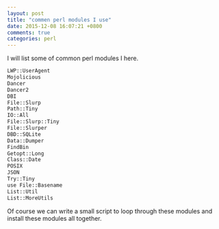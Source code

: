 ```yaml
---
layout: post
title: "commen perl modules I use"
date: 2015-12-08 16:07:21 +0800
comments: true
categories: perl
---
```

I will list some of common perl modules I here. 

```sh
LWP::UserAgent
Mojolicious
Dancer
Dancer2
DBI
File::Slurp
Path::Tiny
IO::All
File::Slurp::Tiny
File::Slurper
DBD::SQLite
Data::Dumper
FindBin
Getopt::Long
Class::Date
POSIX
JSON
Try::Tiny
use File::Basename
List::Util
List::MoreUtils
```

Of course we can write a small script to loop through these modules and install these modules all together.